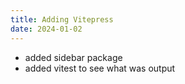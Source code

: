 ```yaml
---
title: Adding Vitepress
date: 2024-01-02
---
```


- added sidebar package
- added vitest to see what was output
